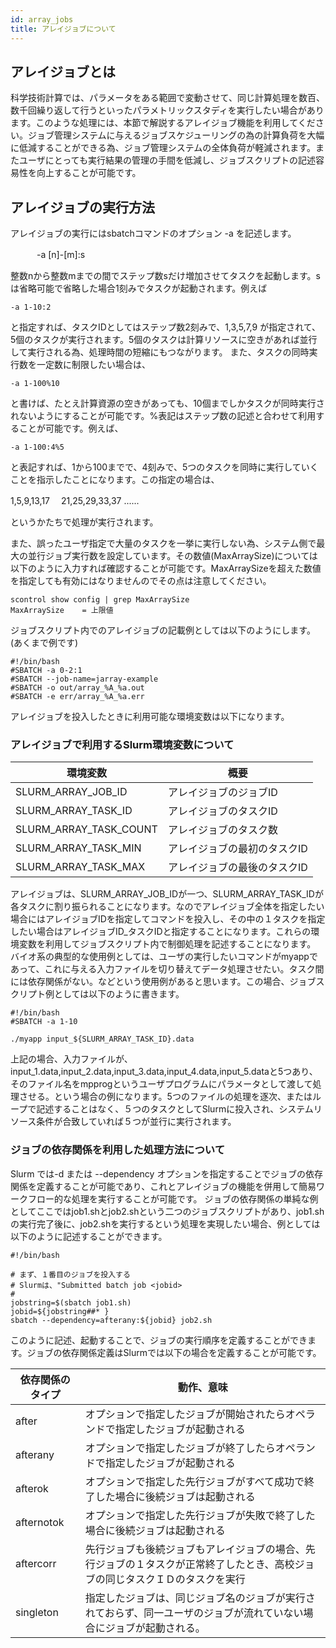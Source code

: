```yaml
---
id: array_jobs
title: アレイジョブについて
---
```


## アレイジョブとは

科学技術計算では、パラメータをある範囲で変動させて、同じ計算処理を数百、数千回繰り返して行うといったパラメトリックスタディを実行したい場合があります。このような処理には、本節で解説するアレイジョブ機能を利用してください。ジョブ管理システムに与えるジョブスケジューリングの為の計算負荷を大幅に低減することができる為、ジョブ管理システムの全体負荷が軽減されます。またユーザにとっても実行結果の管理の手間を低減し、ジョブスクリプトの記述容易性を向上することが可能です。

## アレイジョブの実行方法

アレイジョブの実行にはsbatchコマンドのオプション -a を記述します。

　　　-a [n]-[m]:s

整数nから整数mまでの間でステップ数sだけ増加させてタスクを起動します。sは省略可能で省略した場合1刻みでタスクが起動されます。例えば

    -a 1-10:2

と指定すれば、タスクIDとしてはステップ数2刻みで、1,3,5,7,9 が指定されて、5個のタスクが実行されます。5個のタスクは計算リソースに空きがあれば並行して実行される為、処理時間の短縮にもつながります。
また、タスクの同時実行数を一定数に制限したい場合は、

    -a 1-100%10

と書けば、たとえ計算資源の空きがあっても、10個までしかタスクが同時実行されないようにすることが可能です。%表記はステップ数の記述と合わせて利用することが可能です。例えば、

    -a 1-100:4%5

と表記すれば、1から100までで、4刻みで、5つのタスクを同時に実行していくことを指示したことになります。この指定の場合は、

1,5,9,13,17 　21,25,29,33,37 ......

というかたちで処理が実行されます。


また、誤ったユーザ指定で大量のタスクを一挙に実行しない為、システム側で最大の並行ジョブ実行数を設定しています。その数値(MaxArraySize)については以下のように入力すれば確認することが可能です。MaxArraySizeを超えた数値を指定しても有効にはなりませんのでその点は注意してください。

```
scontrol show config | grep MaxArraySize
MaxArraySize    = 上限値

```

ジョブスクリプト内でのアレイジョブの記載例としては以下のようにします。(あくまで例です)

```
#!/bin/bash
#SBATCH -a 0-2:1
#SBATCH --job-name=jarray-example
#SBATCH -o out/array_%A_%a.out
#SBATCH -e err/array_%A_%a.err

```

アレイジョブを投入したときに利用可能な環境変数は以下になります。

### アレイジョブで利用するSlurm環境変数について

|環境変数　 |  概要 |
|---------|-------|
|SLURM_ARRAY_JOB_ID | アレイジョブのジョブID|
|SLURM_ARRAY_TASK_ID | アレイジョブのタスクID |
|SLURM_ARRAY_TASK_COUNT | アレイジョブのタスク数 |
| SLURM_ARRAY_TASK_MIN | アレイジョブの最初のタスクID |
|SLURM_ARRAY_TASK_MAX |アレイジョブの最後のタスクID |

アレイジョブは、SLURM_ARRAY_JOB_IDが一つ、SLURM_ARRAY_TASK_IDが各タスクに割り振られることになります。なのでアレイジョブ全体を指定したい場合にはアレイジョブIDを指定してコマンドを投入し、その中の１タスクを指定したい場合はアレイジョブID_タスクIDと指定することになります。これらの環境変数を利用してジョブスクリプト内で制御処理を記述することになります。
バイオ系の典型的な使用例としては、ユーザの実行したいコマンドがmyappであって、これに与える入力ファイルを切り替えてデータ処理させたい。タスク間には依存関係がない。などという使用例があると思います。この場合、ジョブスクリプト例としては以下のように書きます。

```
#!/bin/bash
#SBATCH -a 1-10

./myapp input_${SLURM_ARRAY_TASK_ID}.data

```
上記の場合、入力ファイルが、input_1.data,input_2.data,input_3.data,input_4.data,input_5.dataと5つあり、そのファイル名をmpprogというユーザプログラムにパラメータとして渡して処理させる。という場合の例になります。5つのファイルの処理を逐次、またはループで記述することはなく、５つのタスクとしてSlurmに投入され、システムリソース条件が合致していれば５つが並行に実行されます。


### ジョブの依存関係を利用した処理方法について

Slurm では-d または --dependency オプションを指定することでジョブの依存関係を定義することが可能であり、これとアレイジョブの機能を併用して簡易ワークフロー的な処理を実行することが可能です。
ジョブの依存関係の単純な例としてここではjob1.shとjob2.shという二つのジョブスクリプトがあり、job1.shの実行完了後に、job2.shを実行するという処理を実現したい場合、例としては以下のように記述することができます。

```
#!/bin/bash

# まず、１番目のジョブを投入する
# Slurmは、"Submitted batch job <jobid>
#
jobstring=$(sbatch job1.sh)
jobid=${jobstring##* }
sbatch --dependency=afterany:${jobid} job2.sh

```
このように記述、起動することで、ジョブの実行順序を定義することができます。ジョブの依存関係定義はSlurmでは以下の場合を定義することが可能です。

|依存関係のタイプ|動作、意味|
|---------------|---------|
|after   |オプションで指定したジョブが開始されたらオペランドで指定したジョブが起動される |
|afterany|オプションで指定したジョブが終了したらオペランドで指定したジョブが起動される||
|afterok |オプションで指定した先行ジョブがすべて成功で終了した場合に後続ジョブは起動される |
|afternotok |オプションで指定した先行ジョブが失敗で終了した場合に後続ジョブは起動される |
|aftercorr |先行ジョブも後続ジョブもアレイジョブの場合、先行ジョブの１タスクが正常終了したとき、高校ジョブの同じタスクＩＤのタスクを実行|
|singleton |指定したジョブは、同じジョブ名のジョブが実行されておらず、同一ユーザのジョブが流れていない場合にジョブが起動される。 |